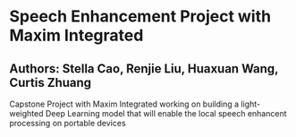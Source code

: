 # Speech Enhancement Project with Maxim Integrated
## Authors: Stella Cao, Renjie Liu, Huaxuan Wang, Curtis Zhuang


Capstone Project with Maxim Integrated working on building a light-weighted Deep Learning model that will enable the local speech enhancent processing on portable devices

